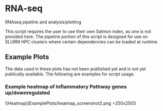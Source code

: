 # RNA-seq
RNAseq pipeline and analysis/plotting

This script requires the user to use their own Salmon index, as one is not provided here. The pipeline portion of this script is designed for use on SLURM HPC clusters where certain dependencies can be loaded at runtime. 

## Example Plots
The data used in these plots has not been published yet and is not yet publically available. The following are examples for script usage. 

### Example heatmap of Inflammatory Pathway genes up/downregulated 
![Heatmap](ExamplePlots/heatmap_screenshot2.png =250x250))



